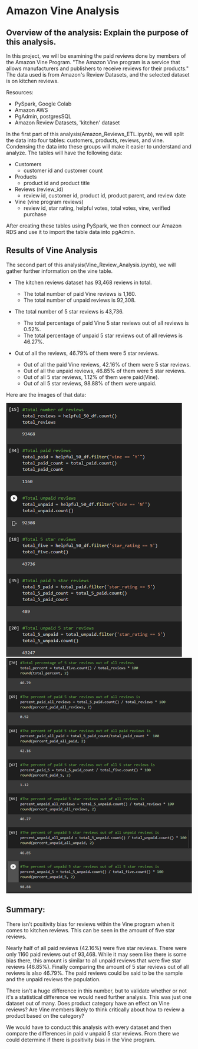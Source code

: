 # Amazon Vine Analysis 

## Overview of the analysis: Explain the purpose of this analysis.
In this project, we will be examining the paid reviews done by members of the Amazon Vine Program. "The Amazon Vine program is a service that allows manufacturers and publishers to receive reviews for their products." The data used is from Amazon's Review Datasets, and the selected dataset is on kitchen reviews.

Resources:
- PySpark, Google Colab
- Amazon AWS 
- PgAdmin, postgresSQL
- Amazon Review Datasets, 'kitchen' dataset 

In the first part of this analysis(Amazon_Reviews_ETL.ipynb), we will split the data into four tables: customers, products, reviews, and vine. Condensing the data into these groups will make it easier to understand and analyze. The tables will have the following data:
- Customers
  - customer id and customer count
- Products 
  - product id and product title
- Reviews (review_id)
  - review id, customer id, product id, product parent, and review date
- Vine (vine program reviews)
  - review id, star rating, helpful votes, total votes, vine, verified purchase 

After creating these tables using PySpark, we then connect our Amazon RDS and use it to import the table data into pgAdmin. 

## Results of Vine Analysis 
The second part of this analysis(Vine_Review_Analysis.ipynb), we will gather further information on the vine table. 

- The kitchen reviews dataset has 93,468 reviews in total. 
  - The total number of paid Vine reviews is 1,160. 
  - The total number of unpaid reviews is 92,308.

- The total number of 5 star reviews is 43,736.
  - The total percentage of paid Vine  5 star reviews out of all reviews is 0.52%.
  - The total percentage of unpaid 5 star reviews out of all reviews is 46.27%.
 
- Out of all the reviews, 46.79% of them were 5 star reviews. 
  - Out of all the paid Vine reviews, 42.16% of them were 5 star reviews. 
  - Out of all the unpaid reviews, 46.85% of them were 5 star reviews. 
  - Out of all 5 star reviews, 1.12% of them were paid(Vine).
  - Out of all 5 star reviews, 98.88% of them were unpaid.

Here are the images of that data: 

![total_counts](img/countinfo.png)
![percent_counts](img/percentageinfo.png)

## Summary: 
There isn't positivity bias for reviews within the Vine program when it comes to kitchen reviews. This can be seen in the amount of five star reviews. 

Nearly half of all paid reviews (42.16%) were five star reviews. There were only 1160 paid reviews out of 93,468. While it may seem like there is some bias there, this amount is similar to all unpaid reviews that were five star reviews (46.85%). Finally comparing the amount of 5 star reviews out of all reviews is also 46.79%. The paid reviews could be said to be the sample and the unpaid reviews the population.

There isn't a huge difference in this number, but to validate whether or not it's a statistical difference we would need further analysis. This was just one dataset out of many. Does product category have an effect on Vine reviews? Are Vine members likely to think critically about how to review a product based on the category? 

We would have to conduct this analysis with every dataset and then compare the differences in paid v unpaid 5 star reviews. From there we could determine if there is positivity bias in the Vine program.
